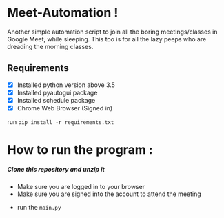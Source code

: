 # Meet-Automation !
Another simple automation script to join all the boring meetings/classes in Google Meet, while sleeping.
This too is for all the lazy peeps who are dreading the morning classes.

## Requirements 
- [x] Installed python version above 3.5
- [x] Installed pyautogui package
- [x] Installed schedule package
- [x] Chrome Web Browser (Signed in)

run `pip install -r requirements.txt`

# How to run the program :
##### Clone this repository and unzip it

+ Make sure you are logged in to your browser
+ Make sure you are signed into the account to attend the meeting

* run the `main.py`
  